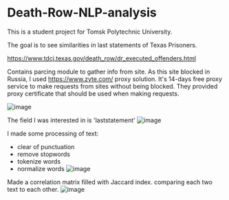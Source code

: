 # Death-Row-NLP-analysis
This is a student project for Tomsk Polytechnic University.

The goal is to see similarities in last statements of Texas Prisoners.

https://www.tdcj.texas.gov/death_row/dr_executed_offenders.html

Contains parcing module to gather info from site. 
As this site blocked in Russia, I used https://www.zyte.com/ proxy solution.
It's 14-days free proxy service to make requests from sites without being blocked.
They provided proxy certificate that should be used when making requests.

![image](https://user-images.githubusercontent.com/91039005/155667799-e620d640-99f1-4510-aecf-35c9a482984b.png)

The field I was interested in is 'laststatement'
![image](https://user-images.githubusercontent.com/91039005/155668007-22505222-00d5-4675-82d5-8f0a736aa507.png)

I made some processing of text:
- clear of punctuation
- remove stopwords
- tokenize words
- normalize words
![image](https://user-images.githubusercontent.com/91039005/155668221-005de282-ec2c-4c82-9d44-c7d22d1787ad.png)

Made a correlation matrix filled with Jaccard index. comparing each two text to each other.
![image](https://user-images.githubusercontent.com/91039005/155668701-96ac7b82-a028-4b8e-8cd8-388a322e4d3c.png)
